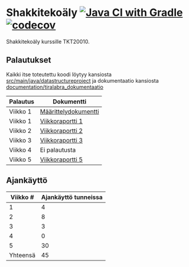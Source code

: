 # Shakkitekoäly [![Java CI with Gradle](https://github.com/pomiska/tiralabra-chessbot/actions/workflows/gradle.yml/badge.svg)](https://github.com/pomiska/tiralabra-chessbot/actions/workflows/gradle.yml)[![codecov](https://codecov.io/gh/pomiska/tiralabra-chessbot/branch/master/graph/badge.svg?token=MvxvF7erhx)](https://codecov.io/gh/pomiska/tiralabra-chessbot)

Shakkitekoäly kurssille TKT20010.

## Palautukset

Kaikki itse toteutettu koodi löytyy kansiosta [src/main/java/datastructureproject](https://github.com/pomiska/tiralabra-chessbot/tree/master/src/main/java/datastructureproject) ja dokumentaatio kansiosta [documentation/tiralabra_dokumentaatio](https://github.com/pomiska/tiralabra-chessbot/tree/master/documentation/tiralabra_dokumentaatio)

| Palautus | Dokumentti | 
| --- | --- |
| Viikko 1 | [Määrittelydokumentti](https://github.com/pomiska/tiralabra-chessbot/blob/master/documentation/tiralabra_dokumentaatio/maarittelydokumentti.md) |
| Viikko 1 | [Viikkoraportti 1](https://github.com/pomiska/tiralabra-chessbot/blob/master/documentation/tiralabra_dokumentaatio/viikkoraportti1.md) |
| Viikko 2 | [Viikkoraportti 2](https://github.com/pomiska/tiralabra-chessbot/blob/master/documentation/tiralabra_dokumentaatio/viikkoraportti2.md) |
| Viikko 3 | [Viikkoraportti 3](https://github.com/pomiska/tiralabra-chessbot/blob/master/documentation/tiralabra_dokumentaatio/viikkoraportti3.md) |
| Viikko 4 | Ei palautusta |
| Viikko 5 | [Viikkoraportti 5](https://github.com/pomiska/tiralabra-chessbot/blob/master/documentation/tiralabra_dokumentaatio/viikkoraportti5.md) |

## Ajankäyttö

| Viikko # | Ajankäyttö tunneissa |
| --- | --- |
| 1 | 4 |
| 2 | 8 |
| 3 | 3 |
| 4 | 0 |
| 5 | 30 |
| Yhteensä | 45 |
